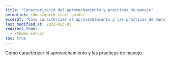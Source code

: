 ```yaml
---
title: "Caracterizació del aprovechamiento y practicas de manejo"
permalink: /docs/quick-start-guide/
excerpt: "Como caracterizar el aprovechamiento y las practicas de manejo"
last_modified_at: 2021-Dic-02
redirect_from:
  - /theme-setup/
toc: true
---
```





Como caracterizar el aprovechamiento y las practicas de manejo

